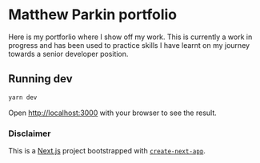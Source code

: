 # Matthew Parkin portfolio

Here is my portforlio where I show off my work. This is currently a work in progress and has been used to practice skills I have learnt on my journey towards a senior developer position.

## Running dev

```bash
yarn dev
```

Open [http://localhost:3000](http://localhost:3000) with your browser to see the result.

### Disclaimer

This is a [Next.js](https://nextjs.org/) project bootstrapped with [`create-next-app`](https://github.com/vercel/next.js/tree/canary/packages/create-next-app).
